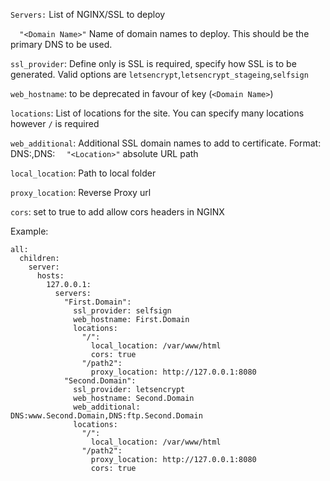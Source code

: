 `Servers:` List of NGINX/SSL to deploy

`  "<Domain Name>"` Name of domain names to deploy. This should be the primary DNS to be used. 

`ssl_provider`: Define only is SSL is required, specify how SSL is to be generated. Valid options are `letsencrypt`,`letsencrypt_stageing`,`selfsign`

`web_hostname`: to be deprecated in favour of key (`<Domain Name>`)

`locations`: List of locations for the site. You can specify many locations however  `/` is required


`web_additional`: Additional SSL domain names to add to certificate. Format: DNS:<domain2>,DNS:<domain3>
`  "<Location>"` absolute URL path

`local_location`: Path to local folder

`proxy_location`: Reverse Proxy url


`cors`: set to true to add allow cors headers in NGINX
  
Example:
```
all:
  children:
    server:
      hosts:
        127.0.0.1:
          servers:
            "First.Domain":
              ssl_provider: selfsign
              web_hostname: First.Domain
              locations:
                "/":
                  local_location: /var/www/html
                  cors: true
                "/path2":
                  proxy_location: http://127.0.0.1:8080
            "Second.Domain":
              ssl_provider: letsencrypt
              web_hostname: Second.Domain
              web_additional: DNS:www.Second.Domain,DNS:ftp.Second.Domain
              locations:
                "/":
                  local_location: /var/www/html
                "/path2":
                  proxy_location: http://127.0.0.1:8080
                  cors: true
```
